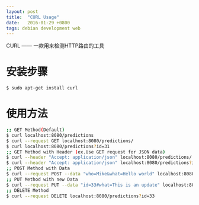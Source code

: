 ```yaml
---
layout: post
title:  "CURL Usage"
date:   2016-01-29 +0800
tags: debian development web
---
```


CURL —— 一款用来检测HTTP路由的工具

安装步骤
=======
```bash
$ sudo apt-get install curl
```

使用方法
==========================================================
```bash
;; GET Method(Default)
$ curl localhost:8080/predictions
$ curl --request GET localhost:8080/predictions/
$ curl localhost:8080/predictions?id=31
;; GET Method with Header (ex.Use GET request for JSON data)
$ curl --header "Accept: application/json" localhost:8080/predictions/
$ curl --header "Accept: application/json" localhost:8080/predictions?id=31
;; POST Method with Data
$ curl --request POST --data "who=Mike&what=Hello world" localhost:8080/predictions/
;; PUT Method with new Data
$ curl --request PUT --data "id=33#what=This is an update" localhost:8080/predictions/
;; DELETE Method
$ curl --request DELETE localhost:8080/predictions?id=33
```
